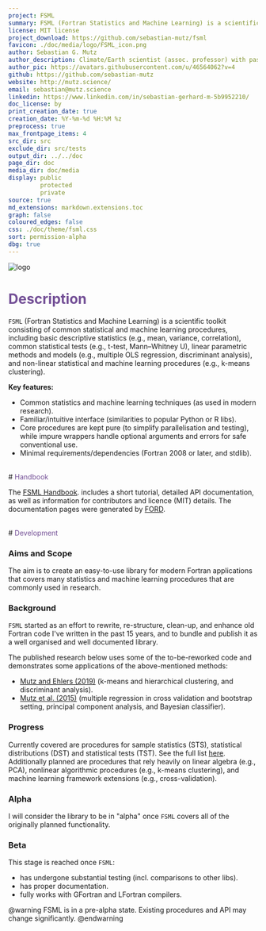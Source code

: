 ```yaml
---
project: FSML
summary: FSML (Fortran Statistics and Machine Learning) is a scientific toolkit for statistics and machine learning - from basic correlation and statistical hypothesis testing to random forests regression and clustering. It written in modern Fortran (2008+) and offered as an [FPM](https://fpm.fortran-lang.org/) package for easy integration into your projects. The source code is hosted on [GitHub](https://github.com/sebastian-mutz/fsml) and released under the [MIT licence](./page/licence.html).
license: MIT license
project_download: https://github.com/sebastian-mutz/fsml
favicon: ./doc/media/logo/FSML_icon.png
author: Sebastian G. Mutz
author_description: Climate/Earth scientist (assoc. professor) with passion for statistics, modelling, AI, games, music, open culture & coding (Fortran & Python). 🇪🇺 🦊🌱
author_pic: https://avatars.githubusercontent.com/u/46564062?v=4
github: https://github.com/sebastian-mutz
website: http://mutz.science/
email: sebastian@mutz.science
linkedin: https://www.linkedin.com/in/sebastian-gerhard-m-5b9952210/
doc_license: by
print_creation_date: true
creation_date: %Y-%m-%d %H:%M %z
preprocess: true
max_frontpage_items: 4
src_dir: src
exclude_dir: src/tests
output_dir: ../../doc
page_dir: doc
media_dir: doc/media
display: public
         protected
         private
source: true
md_extensions: markdown.extensions.toc
graph: false
coloured_edges: false
css: ./doc/theme/fsml.css
sort: permission-alpha
dbg: true
---
```


![logo](media/logo/FSML_small.png)

# <span style="color:#734f96">Description</span>

`FSML` (Fortran Statistics and Machine Learning) is a scientific toolkit consisting of common statistical and machine learning procedures, including basic descriptive statistics (e.g., mean, variance, correlation), common statistical tests (e.g., t-test, Mann–Whitney U), linear parametric methods and models (e.g., multiple OLS regression, discriminant analysis), and non-linear statistical and machine learning procedures (e.g., k-means clustering).

**Key features:**

 - Common statistics and machine learning techniques (as used in modern research).
 - Familiar/intuitive interface (similarities to popular Python or R libs).
 - Core procedures are kept pure (to simplify parallelisation and testing), while impure wrappers handle optional arguments and errors for safe conventional use.
 - Minimal requirements/dependencies (Fortran 2008 or later, and stdlib).


<br>
# <span style="color:#734f96">Handbook</span>

The [FSML Handbook](./page/index.html). includes a short tutorial, detailed API documentation, as well as information for contributors and licence (MIT) details. The documentation pages were generated by [FORD](https://forddocs.readthedocs.io/en/stable/).


<br>
# <span style="color:#734f96">Development</span>

### Aims and Scope

The aim is to create an easy-to-use library for modern Fortran applications that covers many statistics and machine learning procedures that are commonly used in research.

### Background

`FSML` started as an effort to rewrite, re-structure, clean-up, and enhance old Fortran code I've written in the past 15 years, and to bundle and publish it as a well organised and well documented library.

The published research below uses some of the to-be-reworked code and demonstrates some applications of the above-mentioned methods:

- [Mutz and Ehlers (2019)](https://doi.org/10.5194/esurf-7-663-2019) (k-means and hierarchical clustering, and discriminant analysis).
- [Mutz et al. (2015)](https://doi.org/10.1007/s00382-015-2663-5) (multiple regression in cross validation and bootstrap setting, principal component analysis, and Bayesian classifier).

### Progress

Currently covered are procedures for sample statistics (STS), statistical distributions (DST) and statistical tests (TST). See the full list [here](./page/api/index.html#coverage). Additionally planned are procedures that rely heavily on linear algebra (e.g., PCA), nonlinear algorithmic procedures (e.g., k-means clustering), and machine learning framework extensions (e.g., cross-validation).

### Alpha

I will consider the library to be in "alpha" once `FSML` covers all of the originally planned functionality.

### Beta

This stage is reached once `FSML`:

- has undergone substantial testing (incl. comparisons to other libs).
- has proper documentation.
- fully works with GFortran and LFortran compilers.

@warning
FSML is in a pre-alpha state. Existing procedures and API may change significantly.
@endwarning


